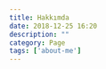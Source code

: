 ```yaml
---
title: Hakkımda
date: 2018-12-25 16:20
description: ""
category: Page
tags: ['about-me']
---
```


<Title/>

Umarım bu kısmı doldurabilirim :)
